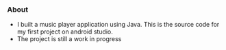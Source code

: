 ### About
- I built a music player application using Java. This is the source code for my first project on android studio.
- The project is still a work in progress
